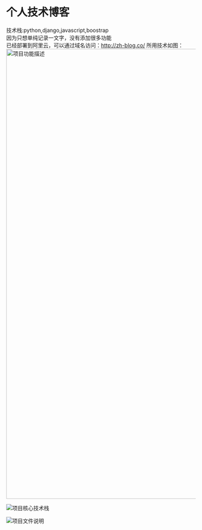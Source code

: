 #  个人技术博客
技术栈:python,django,javascript,boostrap<br>
因为只想单纯记录一文字，没有添加很多功能 <br>
已经部署到阿里云，可以通过域名访问：http://zh-blog.co/
所用技术如图：
<img width="1194" alt="项目功能描述" src="https://user-images.githubusercontent.com/85549171/126589361-1b0d82fe-1d8a-4feb-bf3e-74e81cf81eb9.png">

![项目核心技术栈](https://user-images.githubusercontent.com/85549171/126589368-fa8fc6ed-ee5c-4d89-932d-443755306169.png)

![项目文件说明](https://user-images.githubusercontent.com/85549171/126589375-3c93fd94-a997-46c4-bad0-77779e752272.png)
